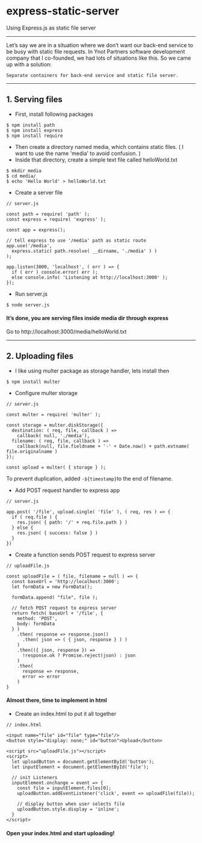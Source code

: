 # express-static-server
Using Express.js as static file server

---


Let’s say we are in a situation where we don’t want our back-end service to be busy with static file requests. In Ynot Partners software development company that I co-founded, we had lots of situations like this. So we came up with a solution:
```
Separate containers for back-end service and static file server.
```

---

## 1. Serving files

* First, install following packages 
```
$ npm install path
$ npm install express
$ npm install require
```
* Then create a directory named media, which contains static files. ( I want to use the name 'media' to avoid confusion. )
* Inside that directory, create a simple text file called helloWorld.txt

```
$ mkdir media
$ cd media/
$ echo 'Hello World' > helloWorld.txt
```
* Create a server file
```
// server.js

const path = require( 'path' );
const express = require( 'express' );

const app = express();

// tell express to use '/media' path as static route
app.use('/media',
  express.static( path.resolve( __dirname, './media' ) )
);

app.listen(3000, 'localhost', ( err ) => {
  if ( err ) console.error( err );
  else console.info( 'Listening at http://localhost:3000' );
});
```
* Run server.js 
```
$ node server.js
```
#### It’s done, you are serving files inside media dir through express
Go to http://localhost:3000/media/helloWorld.txt


---

## 2. Uploading files

* I like using multer package as storage handler, lets install then 
```
$ npm install multer
```

* Configure multer storage
```
// server.js

const multer = require( 'multer' );

const storage = multer.diskStorage({
  destination: ( req, file, callback ) => 
    callback( null, './media'),
  filename: ( req, file, callback ) => 
    callback(null, file.fieldname + '-' + Date.now() + path.extname( file.originalname )
});

const upload = multer( { storage } );
```
To prevent duplication, added `-${timestamp}`to the end of filename.

* Add POST request handler to express app
```
// server.js

app.post( '/file', upload.single( 'file' ), ( req, res ) => {
  if ( req.file ) {
    res.json( { path: '/' + req.file.path } )
  } else {
    res.json( { success: false } )
  }
})
```

* Create a function sends POST request to express server
```
// uploadFile.js

const uploadFile = ( file, filename = null ) => {
  const baseUrl = 'http://localhost:3000';
  let formData = new FormData();

  formData.append( "file", file );

  // fetch POST request to express server
  return fetch( baseUrl + '/file', {
    method: 'POST',
    body: formData
  } )
    .then( response => response.json()
      .then( json => ( { json, response } ) )
    )
    .then(({ json, response }) => 
      !response.ok ? Promise.reject(json) : json      
    )
    .then(
      response => response,
      error => error
    )
}
```
#### Almost there, time to implement in html

* Create an index.html to put it all together
```
// index.html

<input name="file" id="file" type="file"/>
<button style="display: none;" id="button">Upload</button>

<script src="uploadFile.js"></script>
<script>
  let uploadButton = document.getElementById('button');
  let inputElement = document.getElementById('file');

  // init Listeners
  inputElement.onchange = event => {
    const file = inputElement.files[0];
    uploadButton.addEventListener('click', event => uploadFile(file));

    // display button when user selects file
    uploadButton.style.display = 'inline';
  }
</script>
```
#### Open your index.html and start uploading!
